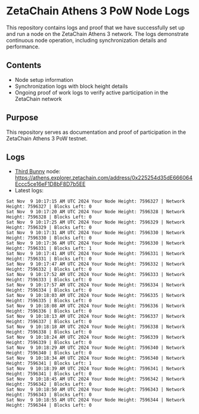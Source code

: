 # ZetaChain Athens 3 PoW Node Logs
This repository contains logs and proof that we have successfully set up and run a node on the ZetaChain Athens 3 network. The logs demonstrate continuous node operation, including synchronization details and performance.

## Contents
- Node setup information
- Synchronization logs with block height details
- Ongoing proof of work logs to verify active participation in the ZetaChain network

## Purpose
This repository serves as documentation and proof of participation in the ZetaChain Athens 3 PoW testnet.

## Logs

- [Third Bunny](https://thirdbunny.xyz/) node: https://athens.explorer.zetachain.com/address/0x225254d35dE666064Eccc5ce16eF1D8bF8D7b5EE
- Latest logs:
```
Sat Nov  9 10:17:15 AM UTC 2024 Your Node Height: 7596327 | Network Height: 7596327 | Blocks Left: 0
Sat Nov  9 10:17:20 AM UTC 2024 Your Node Height: 7596328 | Network Height: 7596328 | Blocks Left: 0
Sat Nov  9 10:17:25 AM UTC 2024 Your Node Height: 7596329 | Network Height: 7596329 | Blocks Left: 0
Sat Nov  9 10:17:31 AM UTC 2024 Your Node Height: 7596330 | Network Height: 7596330 | Blocks Left: 0
Sat Nov  9 10:17:36 AM UTC 2024 Your Node Height: 7596330 | Network Height: 7596331 | Blocks Left: 1
Sat Nov  9 10:17:41 AM UTC 2024 Your Node Height: 7596331 | Network Height: 7596331 | Blocks Left: 0
Sat Nov  9 10:17:47 AM UTC 2024 Your Node Height: 7596332 | Network Height: 7596332 | Blocks Left: 0
Sat Nov  9 10:17:52 AM UTC 2024 Your Node Height: 7596333 | Network Height: 7596333 | Blocks Left: 0
Sat Nov  9 10:17:57 AM UTC 2024 Your Node Height: 7596334 | Network Height: 7596334 | Blocks Left: 0
Sat Nov  9 10:18:03 AM UTC 2024 Your Node Height: 7596335 | Network Height: 7596335 | Blocks Left: 0
Sat Nov  9 10:18:08 AM UTC 2024 Your Node Height: 7596336 | Network Height: 7596336 | Blocks Left: 0
Sat Nov  9 10:18:13 AM UTC 2024 Your Node Height: 7596337 | Network Height: 7596337 | Blocks Left: 0
Sat Nov  9 10:18:18 AM UTC 2024 Your Node Height: 7596338 | Network Height: 7596338 | Blocks Left: 0
Sat Nov  9 10:18:24 AM UTC 2024 Your Node Height: 7596339 | Network Height: 7596339 | Blocks Left: 0
Sat Nov  9 10:18:29 AM UTC 2024 Your Node Height: 7596340 | Network Height: 7596340 | Blocks Left: 0
Sat Nov  9 10:18:34 AM UTC 2024 Your Node Height: 7596340 | Network Height: 7596341 | Blocks Left: 1
Sat Nov  9 10:18:39 AM UTC 2024 Your Node Height: 7596341 | Network Height: 7596341 | Blocks Left: 0
Sat Nov  9 10:18:45 AM UTC 2024 Your Node Height: 7596342 | Network Height: 7596342 | Blocks Left: 0
Sat Nov  9 10:18:50 AM UTC 2024 Your Node Height: 7596343 | Network Height: 7596343 | Blocks Left: 0
Sat Nov  9 10:18:55 AM UTC 2024 Your Node Height: 7596344 | Network Height: 7596344 | Blocks Left: 0
```
